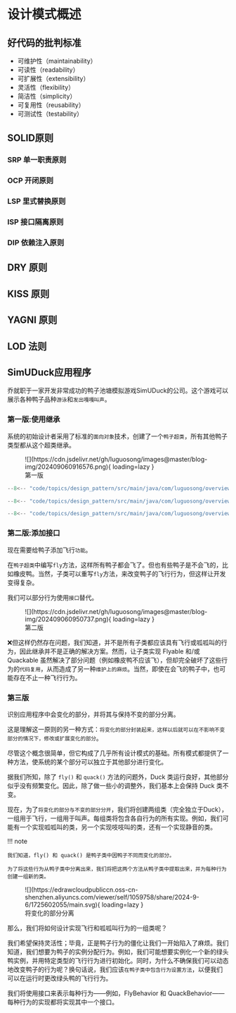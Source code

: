 # 设计模式概述

## 好代码的批判标准

- 可维护性（maintainability）
- 可读性（readability）
- 可扩展性（extensibility）
- 灵活性（flexibility）
- 简洁性（simplicity）
- 可复用性（reusability）
- 可测试性（testability）

## SOLID原则

### SRP 单一职责原则

### OCP 开闭原则

### LSP 里式替换原则

### ISP 接口隔离原则

### DIP 依赖注入原则

## DRY 原则

## KISS 原则

## YAGNI 原则

## LOD 法则

## SimUDuck应用程序

乔就职于一家开发非常成功的鸭子池塘模拟游戏SimUDuck的公司。这个游戏可以展示各种鸭子品种`游泳`和`发出嘎嘎叫声`。

### 第一版:使用继承

系统的初始设计者采用了标准的`面向对象`技术，创建了一个`鸭子超类`，所有其他鸭子类型都从这个超类继承。

<figure markdown="span">
  ![](https://cdn.jsdelivr.net/gh/luguosong/images@master/blog-img/202409060916576.png){ loading=lazy }
  <figcaption>第一版</figcaption>
</figure>

``` java title="Duck.java"
--8<-- "code/topics/design_pattern/src/main/java/com/luguosong/overview/simuduck/edition1/Duck.java"
```

``` java title="MallardDuck.java"
--8<-- "code/topics/design_pattern/src/main/java/com/luguosong/overview/simuduck/edition1/MallardDuck.java"
```

``` java title="RedheadDuck.java"
--8<-- "code/topics/design_pattern/src/main/java/com/luguosong/overview/simuduck/edition1/RedheadDuck.java"
```

### 第二版:添加接口

现在需要给鸭子添加飞行`功能`。

在`鸭子超类`中编写`fly`方法，这样所有鸭子都会飞了。但也有些鸭子是不会飞的，比如橡皮鸭。当然，子类可以重写`fly`方法，来改变鸭子的飞行行为，但这样让开发变得复杂。

我们可以部分行为使用`接口`替代。

<figure markdown="span">
  ![](https://cdn.jsdelivr.net/gh/luguosong/images@master/blog-img/202409060950737.png){ loading=lazy }
  <figcaption>第二版</figcaption>
</figure>

❌但这样仍然存在问题，我们知道，并不是所有子类都应该具有飞行或呱呱叫的行为，因此继承并不是正确的解决方案。然而，让子类实现 Flyable 和/或 Quackable 虽然解决了部分问题（例如橡皮鸭不应该飞），但却完全破坏了这些行为的`代码复用`，从而造成了另一种`维护上的麻烦`。当然，即使在会飞的鸭子中，也可能存在不止一种飞行行为。

### 第三版

识别应用程序中会变化的部分，并将其与保持不变的部分分离。

这是理解这一原则的另一种方式：`将变化的部分封装起来，这样以后就可以在不影响不变部分的情况下，修改或扩展变化的部分`。

尽管这个概念很简单，但它构成了几乎所有设计模式的基础。所有模式都提供了一种方法，使系统的某个部分可以独立于其他部分进行变化。

据我们所知，除了 `fly()` 和 `quack()` 方法的问题外，Duck 类运行良好，其他部分似乎没有频繁变化。因此，除了做一些小的调整外，我们基本上会保持 Duck 类不变。

现在，为了`将变化的部分与不变的部分分开`，我们将创建两组类（完全独立于Duck），一组用于飞行，一组用于叫声。每组类将包含各自行为的所有实现。例如，我们可能有一个实现呱呱叫的类，另一个实现吱吱叫的类，还有一个实现静音的类。

!!! note

    我们知道，fly() 和 quack() 是鸭子类中因鸭子不同而变化的部分。

    为了将这些行为从鸭子类中分离出来，我们将把这两个方法从鸭子类中提取出来，并为每种行为创建一组新的类。

<figure markdown="span">
  ![](https://edrawcloudpubliccn.oss-cn-shenzhen.aliyuncs.com/viewer/self/1059758/share/2024-9-6/1725602055/main.svg){ loading=lazy }
  <figcaption>将变化的部分分离</figcaption>
</figure>

那么，我们将如何设计实现飞行和呱呱叫行为的一组类呢？

我们希望保持灵活性；毕竟，正是鸭子行为的僵化让我们一开始陷入了麻烦。我们知道，我们想要为鸭子的实例分配行为。例如，我们可能想要实例化一个新的绿头鸭实例，并用特定类型的飞行行为进行初始化。同时，为什么不确保我们可以动态地改变鸭子的行为呢？换句话说，我们应该`在鸭子类中包含行为设置方法`，以便我们可以在运行时更改绿头鸭的飞行行为。

我们将使用接口来表示每种行为——例如，FlyBehavior 和 QuackBehavior——每种行为的实现都将实现其中一个接口。


